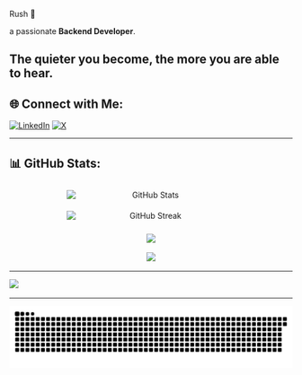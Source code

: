 Rush 👾

a passionate **Backend Developer**.

The quieter you become, the more you are able to hear.
---

## 🌐 Connect with Me:
[![LinkedIn](https://img.shields.io/badge/LinkedIn-%230077B5.svg?style=for-the-badge&logo=linkedin&logoColor=white)](https://linkedin.com/in/iyas-baroud) 
[![X](https://img.shields.io/badge/X-%23000000.svg?style=for-the-badge&logo=x&logoColor=white)](https://x.com/L2_Rush) 

---

## 📊 GitHub Stats:

<div align="center">
  <div style="display: flex; flex-direction: row; justify-content: center; flex-wrap: wrap;">
    <img src="https://github-readme-stats.vercel.app/api?username=0xRush&theme=aura&hide_border=false&include_all_commits=false&count_private=true" alt="GitHub Stats" style="max-width: 45%; min-width: 300px; margin: 10px;">
    <img src="https://github-readme-streak-stats.herokuapp.com/?user=0xRush&theme=aura&hide_border=false" alt="GitHub Streak" style="max-width: 45%; min-width: 300px; margin: 10px;">
  </div>
</div>

<div align="center">

![](https://github-contributor-stats.vercel.app/api?username=0xRush&limit=5&theme=aura&combine_all_yearly_contributions=true)

</div>

<div align="center">

![](https://github-readme-stats.vercel.app/api/top-langs/?username=0xRush&theme=aura&hide_border=false&include_all_commits=false&count_private=true&layout=compact)

</div>

---

[![](https://visitcount.itsvg.in/api?id=0xRush&icon=2&color=6)](https://visitcount.itsvg.in)

---

![snake gif](https://github.com/0xRush/0xRush/blob/output/github-snake.svg)
